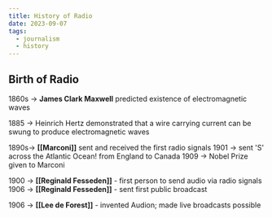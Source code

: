 ```yaml
---
title: History of Radio
date: 2023-09-07
tags:
  - journalism
  - history
---
```

## Birth of Radio
1860s -> **James Clark Maxwell** predicted existence of electromagnetic waves

1885 -> Heinrich Hertz demonstrated that a wire carrying current can be swung to produce electromagnetic waves

1890s-> **[[Marconi]]** sent and received the first radio signals
	1901 -> sent 'S' across the Atlantic Ocean! from England to Canada
	1909 -> Nobel Prize given to Marconi

1900 -> **[[Reginald Fesseden]]** - first person to send audio via radio signals
	1906 -> **[[Reginald Fesseden]]** - sent first public broadcast

1906 -> **[[Lee de Forest]]** - invented Audion; made live broadcasts possible

